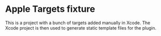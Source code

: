 # Apple Targets fixture

This is a project with a bunch of targets added manually in Xcode. The Xcode project is then used to generate static template files for the plugin.
